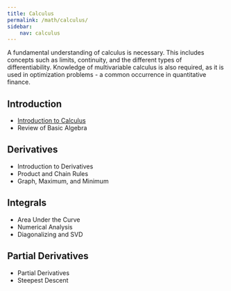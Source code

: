 ```yaml
---
title: Calculus
permalink: /math/calculus/
sidebar:
    nav: calculus
---
```


A fundamental understanding of calculus is necessary. 
This includes concepts such as limits, continuity, 
and the different types of differentiability. 
Knowledge of multivariable calculus is also required, 
as it is used in optimization problems - a common occurrence in quantitative finance. 


## Introduction

- [Introduction to Calculus](https://bagelquant.github.io/math/calculus/introduction-to-calculus/)
- Review of Basic Algebra

## Derivatives

- Introduction to Derivatives
- Product and Chain Rules
- Graph, Maximum, and Minimum

## Integrals

- Area Under the Curve
- Numerical Analysis
- Diagonalizing and SVD

## Partial Derivatives

- Partial Derivatives
- Steepest Descent

